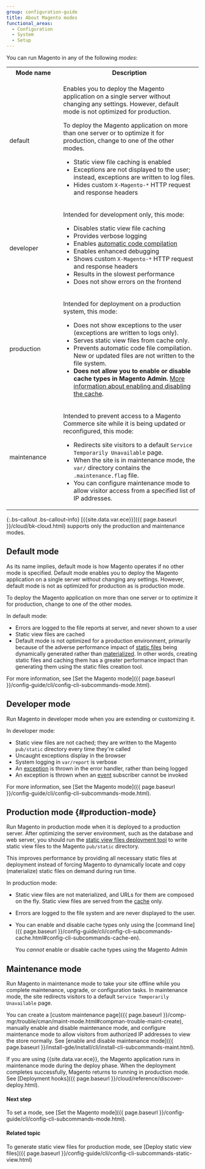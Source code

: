 ```yaml
---
group: configuration-guide
title: About Magento modes
functional_areas:
  - Configuration
  - System
  - Setup
---
```


You can run Magento in any of the following *modes*:

<table>
	<tbody>
		<tr>
			<th style="width: 125px;">Mode name</th>
			<th>Description</th>
		</tr>
		<tr>
		<td>default</td>
		<td><p>Enables you to deploy the Magento application on a single server without changing any settings. However, default mode is not optimized for production.</p>
			<p>To deploy the Magento application on more than one server or to optimize it for production, change to one of the other modes.</p>
			<ul><li>Static view file caching is enabled</li>
				<li>Exceptions are not displayed to the user; instead, exceptions are written to log files.</li>
				<li>Hides custom <code>X-Magento-*</code> HTTP request and response headers</li></ul>
			</td>
	</tr>
	<tr>
		<td>developer</td>
		<td><p>Intended for development only, this mode:</p>
			<ul><li>Disables static view file caching</li>
				<li>Provides verbose logging</li>
				<li>Enables <a href="{{ page.baseurl }}/config-guide/cli/config-cli-subcommands-compiler.html">automatic code compilation</a></li>
				<li>Enables enhanced debugging</li>
				<li>Shows custom <code>X-Magento-*</code> HTTP request and response headers</li>
				<li>Results in the slowest performance</li>
				<li>Does not show errors on the frontend</li></ul>
    </td>
	</tr>
	<tr>
		<td>production</td>
		<td><p>Intended for deployment on a production system, this mode:</p>
			<ul><li>Does not show exceptions to the user (exceptions are written to logs only).</li>
				<li>Serves static view files from cache only.</li>
				<li>Prevents automatic code file compilation. New or updated files are not written to the file system.</li>
				<li><b>Does not allow you to enable or disable cache types in Magento Admin.</b> <a href="{{ page.baseurl }}/config-guide/cli/config-cli-subcommands-cache.html#config-cli-subcommands-cache-en">More information about enabling and disabling the cache</a>.</li>
			</ul></td>
	</tr>
<tr>
		<td>maintenance</td>
		<td><p>Intended to prevent access to a Magento Commerce site while it is being updated or reconfigured, this mode:</p>
			<ul><li>Redirects site visitors to a default <code>Service Temporarily Unavailable</code> page.</li>
				<li>When the site is in maintenance mode, the <code>var/</code> directory contains the <code>.maintenance.flag</code> file.</li>
				<li>You can configure maintenance mode to allow visitor access from a specified list of IP addresses.</li>
			</ul></td>
		</tr>
</tbody>
</table>

{:.bs-callout .bs-callout-info}
[{{site.data.var.ece}}]({{ page.baseurl }}/cloud/bk-cloud.html) supports only the production and maintenance modes.

## Default mode

As its name implies, default mode is how Magento operates if no other mode is specified. Default mode enables you to deploy the Magento application on a single server without changing any settings. However, default mode is not as optimized for production as is production mode.

To deploy the Magento application on more than one server or to optimize it for production, change to one of the other modes.

In default mode:

-   Errors are logged to the file reports at server, and never shown to a user
-   Static view files are cached
-   Default mode is not optimized for a production environment, primarily because of the adverse performance impact of [static files](https://glossary.magento.com/static-files) being dynamically generated rather than [materialized](https://en.wikipedia.org/wiki/Materialized_view). In other words, creating static files and caching them has a greater performance impact than generating them using the static files creation tool.

For more information, see [Set the Magento mode]({{ page.baseurl }}/config-guide/cli/config-cli-subcommands-mode.html).

## Developer mode

Run Magento in developer mode when you are extending or customizing it.

In developer mode:

-   Static view files are not cached; they are written to the Magento `pub/static` directory every time they're called
-   Uncaught exceptions display in the browser
-   System logging in `var/report` is verbose
-   An [exception](https://glossary.magento.com/exception) is thrown in the error handler, rather than being logged
-   An exception is thrown when an [event](https://glossary.magento.com/event) subscriber cannot be invoked

For more information, see [Set the Magento mode]({{ page.baseurl }}/config-guide/cli/config-cli-subcommands-mode.html).

## Production mode {#production-mode}

Run Magento in production mode when it is deployed to a production server. After optimizing the server environment, such as the database and web server, you should run the [static view files deployment tool]({{page.baseurl}}/config-guide/cli/config-cli-subcommands-static-view.html) to write static view files to the Magento `pub/static` directory.

This improves performance by providing all necessary static files at deployment instead of forcing Magento to dynamically locate and copy (materialize) static files on demand during run time.

In production mode:

-   Static view files are not materialized, and URLs for them are composed on the fly. Static view files are served from the [cache](https://glossary.magento.com/cache) only.
-   Errors are logged to the file system and are never displayed to the user.
-   You can enable and disable cache types only using the [command line]({{ page.baseurl }}/config-guide/cli/config-cli-subcommands-cache.html#config-cli-subcommands-cache-en).

	You _cannot_ enable or disable cache types using the Magento Admin

## Maintenance mode

Run Magento in maintenance mode to take your site offline while you complete maintenance, upgrade, or configuration tasks.  In maintenance mode, the site redirects visitors to a default `Service Temporarily Unavailable` page.

You can create a [custom maintenance page]({{ page.baseurl }}/comp-mgr/trouble/cman/maint-mode.html#compman-trouble-maint-create), manually enable and disable maintenance mode, and configure maintenance mode to allow visitors from authorized IP addresses to view the store normally. See [enable and disable maintenance mode]({{ page.baseurl }}/install-gde/install/cli/install-cli-subcommands-maint.html).

If you are using {{site.data.var.ece}}, the Magento application runs in maintenance mode during the deploy phase. When the deployment completes successfully, Magento returns to running in production mode. See [Deployment hooks]({{ page.baseurl }}/cloud/reference/discover-deploy.html).

#### Next step

To set a mode, see [Set the Magento mode]({{ page.baseurl }}/config-guide/cli/config-cli-subcommands-mode.html).

#### Related topic

To generate static view files for production mode, see [Deploy static view files]({{ page.baseurl }}/config-guide/cli/config-cli-subcommands-static-view.html)
